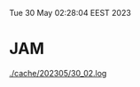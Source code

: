Tue 30 May 02:28:04 EEST 2023
# JAM
<a href='./cache/202305/30_02.log'>./cache/202305/30_02.log</a>
